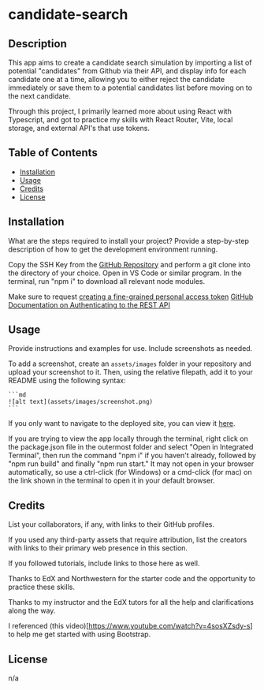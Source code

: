 # candidate-search

## Description

This app aims to create a candidate search simulation by importing a list of potential "candidates" from Github via their API, and display info for each candidate one at a time, allowing you to either reject the candidate immediately or save them to a potential candidates list before moving on to the next candidate.

Through this project, I primarily learned more about using React with Typescript, and got to practice my skills with React Router, Vite, local storage, and external API's that use tokens.

## Table of Contents

- [Installation](#installation)
- [Usage](#usage)
- [Credits](#credits)
- [License](#license)

## Installation

What are the steps required to install your project? Provide a step-by-step description of how to get the development environment running.

Copy the SSH Key from the [GitHub Repository](https://github.com/dcartolano/react-portfolio) and perform a git clone into the directory of your choice. Open in VS Code or similar program. In the terminal, run "npm i" to download all relevant node modules. 

Make sure to request 
[creating a fine-grained personal access token](https://docs.github.com/en/authentication/keeping-your-account-and-data-secure/managing-your-personal-access-tokens#creating-a-fine-grained-personal-access-token)
[GitHub Documentation on Authenticating to the REST API](https://docs.github.com/en/rest/authentication/authenticating-to-the-rest-api?apiVersion=2022-11-28#authenticating-with-a-personal-access-token)

## Usage

Provide instructions and examples for use. Include screenshots as needed.

To add a screenshot, create an `assets/images` folder in your repository and upload your screenshot to it. Then, using the relative filepath, add it to your README using the following syntax:

    ```md
    ![alt text](assets/images/screenshot.png)
    ```

If you only want to navigate to the deployed site, you can view it [here](https://shiny-baklava-8ba7dd.netlify.app).

If you are trying to view the app locally through the terminal, right click on the package.json file in the outermost folder and select "Open in Integrated Terminal", then run the command "npm i" if you haven't already, followed by "npm run build" and finally "npm run start." It may not open in your browser automatically, so use a ctrl-click (for Windows) or a cmd-click (for mac) on the link shown in the terminal to open it in your default browser.

## Credits

List your collaborators, if any, with links to their GitHub profiles.

If you used any third-party assets that require attribution, list the creators with links to their primary web presence in this section.

If you followed tutorials, include links to those here as well.

Thanks to EdX and Northwestern for the starter code and the opportunity to practice these skills. 

Thanks to my instructor and the EdX tutors for all the help and clarifications along the way.

I referenced (this video)[https://www.youtube.com/watch?v=4sosXZsdy-s] to help me get started with using Bootstrap.

## License

n/a

